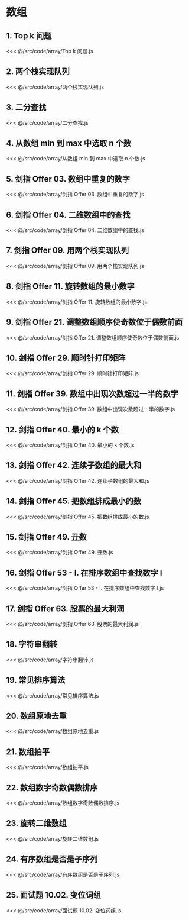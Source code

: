 # 数组

## 1. Top k 问题

<<< @/src/code/array/Top k 问题.js

## 2. 两个栈实现队列

<<< @/src/code/array/两个栈实现队列.js

## 3. 二分查找

<<< @/src/code/array/二分查找.js

## 4. 从数组 min 到 max 中选取 n 个数

<<< @/src/code/array/从数组 min 到 max 中选取 n 个数.js

## 5. 剑指 Offer 03. 数组中重复的数字

<<< @/src/code/array/剑指 Offer 03. 数组中重复的数字.js

## 6. 剑指 Offer 04. 二维数组中的查找

<<< @/src/code/array/剑指 Offer 04. 二维数组中的查找.js

## 7. 剑指 Offer 09. 用两个栈实现队列

<<< @/src/code/array/剑指 Offer 09. 用两个栈实现队列.js

## 8. 剑指 Offer 11. 旋转数组的最小数字

<<< @/src/code/array/剑指 Offer 11. 旋转数组的最小数字.js

## 9. 剑指 Offer 21. 调整数组顺序使奇数位于偶数前面

<<< @/src/code/array/剑指 Offer 21. 调整数组顺序使奇数位于偶数前面.js

## 10. 剑指 Offer 29. 顺时针打印矩阵

<<< @/src/code/array/剑指 Offer 29. 顺时针打印矩阵.js

## 11. 剑指 Offer 39. 数组中出现次数超过一半的数字

<<< @/src/code/array/剑指 Offer 39. 数组中出现次数超过一半的数字.js

## 12. 剑指 Offer 40. 最小的 k 个数

<<< @/src/code/array/剑指 Offer 40. 最小的 k 个数.js

## 13. 剑指 Offer 42. 连续子数组的最大和

<<< @/src/code/array/剑指 Offer 42. 连续子数组的最大和.js

## 14. 剑指 Offer 45. 把数组排成最小的数

<<< @/src/code/array/剑指 Offer 45. 把数组排成最小的数.js

## 15. 剑指 Offer 49. 丑数

<<< @/src/code/array/剑指 Offer 49. 丑数.js

## 16. 剑指 Offer 53 - I. 在排序数组中查找数字 I

<<< @/src/code/array/剑指 Offer 53 - I. 在排序数组中查找数字 I.js

## 17. 剑指 Offer 63. 股票的最大利润

<<< @/src/code/array/剑指 Offer 63. 股票的最大利润.js

## 18. 字符串翻转

<<< @/src/code/array/字符串翻转.js

## 19. 常见排序算法

<<< @/src/code/array/常见排序算法.js

## 20. 数组原地去重

<<< @/src/code/array/数组原地去重.js

## 21. 数组拍平

<<< @/src/code/array/数组拍平.js

## 22. 数组数字奇数偶数排序

<<< @/src/code/array/数组数字奇数偶数排序.js

## 23. 旋转二维数组

<<< @/src/code/array/旋转二维数组.js

## 24. 有序数组是否是子序列

<<< @/src/code/array/有序数组是否是子序列.js

## 25. 面试题 10.02. 变位词组

<<< @/src/code/array/面试题 10.02. 变位词组.js